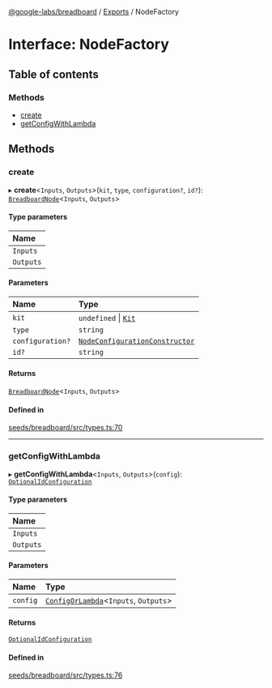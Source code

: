 [@google-labs/breadboard](../README.md) / [Exports](../modules.md) / NodeFactory

# Interface: NodeFactory

## Table of contents

### Methods

- [create](NodeFactory.md#create)
- [getConfigWithLambda](NodeFactory.md#getconfigwithlambda)

## Methods

### create

▸ **create**<`Inputs`, `Outputs`\>(`kit`, `type`, `configuration?`, `id?`): [`BreadboardNode`](BreadboardNode.md)<`Inputs`, `Outputs`\>

#### Type parameters

| Name |
| :------ |
| `Inputs` |
| `Outputs` |

#### Parameters

| Name | Type |
| :------ | :------ |
| `kit` | `undefined` \| [`Kit`](Kit.md) |
| `type` | `string` |
| `configuration?` | [`NodeConfigurationConstructor`](../modules.md#nodeconfigurationconstructor) |
| `id?` | `string` |

#### Returns

[`BreadboardNode`](BreadboardNode.md)<`Inputs`, `Outputs`\>

#### Defined in

[seeds/breadboard/src/types.ts:70](https://github.com/google/labs-prototypes/blob/5114223/seeds/breadboard/src/types.ts#L70)

___

### getConfigWithLambda

▸ **getConfigWithLambda**<`Inputs`, `Outputs`\>(`config`): [`OptionalIdConfiguration`](../modules.md#optionalidconfiguration)

#### Type parameters

| Name |
| :------ |
| `Inputs` |
| `Outputs` |

#### Parameters

| Name | Type |
| :------ | :------ |
| `config` | [`ConfigOrLambda`](../modules.md#configorlambda)<`Inputs`, `Outputs`\> |

#### Returns

[`OptionalIdConfiguration`](../modules.md#optionalidconfiguration)

#### Defined in

[seeds/breadboard/src/types.ts:76](https://github.com/google/labs-prototypes/blob/5114223/seeds/breadboard/src/types.ts#L76)
